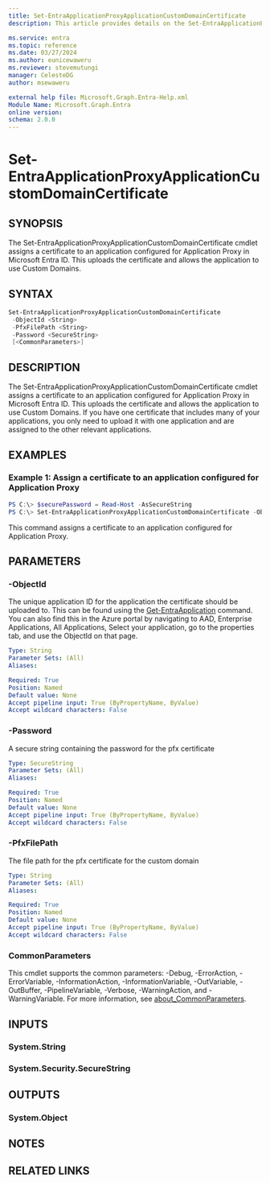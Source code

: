 ```yaml
---
title: Set-EntraApplicationProxyApplicationCustomDomainCertificate
description: This article provides details on the Set-EntraApplicationProxyApplicationCustomDomainCertificate command.

ms.service: entra
ms.topic: reference
ms.date: 03/27/2024
ms.author: eunicewaweru
ms.reviewer: stevemutungi
manager: CelesteDG
author: msewaweru

external help file: Microsoft.Graph.Entra-Help.xml
Module Name: Microsoft.Graph.Entra
online version:
schema: 2.0.0
---
```


# Set-EntraApplicationProxyApplicationCustomDomainCertificate

## SYNOPSIS
The Set-EntraApplicationProxyApplicationCustomDomainCertificate cmdlet assigns a certificate to an application configured for Application Proxy in Microsoft Entra ID.
This uploads the certificate and allows the application to use Custom Domains.

## SYNTAX

```powershell
Set-EntraApplicationProxyApplicationCustomDomainCertificate
 -ObjectId <String>
 -PfxFilePath <String>
 -Password <SecureString>
 [<CommonParameters>]
```

## DESCRIPTION
The Set-EntraApplicationProxyApplicationCustomDomainCertificate cmdlet assigns a certificate to an application configured for Application Proxy in Microsoft Entra ID.
This uploads the certificate and allows the application to use Custom Domains.
If you have one certificate that includes many of your applications, you only need to upload it with one application and are assigned to the other relevant applications.

## EXAMPLES

### Example 1: Assign a certificate to an application configured for Application Proxy
```powershell
PS C:\> $securePassword = Read-Host -AsSecureString
PS C:\> Set-EntraApplicationProxyApplicationCustomDomainCertificate -ObjectId 4eba5342-8d17-4eac-a1f6-62a0de26311e -PfxFilePath "C:\Temp\Certificates\cert.pfx" -Password $securePassword
```

This command assigns a certificate to an application configured for Application Proxy.

## PARAMETERS

### -ObjectId
The unique application ID for the application the certificate should be uploaded to.
This can be found using the [Get-EntraApplication](./Get-EntraApplication.md) command.
You can also find this in the Azure portal by navigating to AAD, Enterprise Applications, All Applications, Select your application, go to the properties tab, and use the ObjectId on that page.

```yaml
Type: String
Parameter Sets: (All)
Aliases:

Required: True
Position: Named
Default value: None
Accept pipeline input: True (ByPropertyName, ByValue)
Accept wildcard characters: False
```

### -Password
A secure string containing the password for the pfx certificate

```yaml
Type: SecureString
Parameter Sets: (All)
Aliases:

Required: True
Position: Named
Default value: None
Accept pipeline input: True (ByPropertyName, ByValue)
Accept wildcard characters: False
```

### -PfxFilePath
The file path for the pfx certificate for the custom domain

```yaml
Type: String
Parameter Sets: (All)
Aliases:

Required: True
Position: Named
Default value: None
Accept pipeline input: True (ByPropertyName, ByValue)
Accept wildcard characters: False
```

### CommonParameters
This cmdlet supports the common parameters: -Debug, -ErrorAction, -ErrorVariable, -InformationAction, -InformationVariable, -OutVariable, -OutBuffer, -PipelineVariable, -Verbose, -WarningAction, and -WarningVariable. For more information, see [about_CommonParameters](https://go.microsoft.com/fwlink/?LinkID=113216).

## INPUTS

### System.String
### System.Security.SecureString

## OUTPUTS

### System.Object
## NOTES

## RELATED LINKS